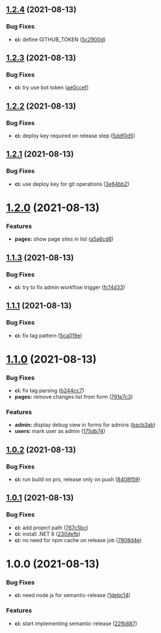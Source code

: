 ## [1.2.4](https://github.com/BioWareRu/BioEngine/compare/v1.2.3...v1.2.4) (2021-08-13)


### Bug Fixes

* **ci:** define GITHUB_TOKEN ([5c2900d](https://github.com/BioWareRu/BioEngine/commit/5c2900d2760ed2be5ba7a519de261c7db7c0cf26))

## [1.2.3](https://github.com/BioWareRu/BioEngine/compare/v1.2.2...v1.2.3) (2021-08-13)


### Bug Fixes

* **ci:** try use bot token ([ae0ccef](https://github.com/BioWareRu/BioEngine/commit/ae0ccef1b7a2c594245fadcda272f1d8412b2218))

## [1.2.2](https://github.com/BioWareRu/BioEngine/compare/v1.2.1...v1.2.2) (2021-08-13)


### Bug Fixes

* **ci:** deploy key required on release step ([5ddf0d5](https://github.com/BioWareRu/BioEngine/commit/5ddf0d560d40badc789bc28c2f8fd72d7c8db439))

## [1.2.1](https://github.com/BioWareRu/BioEngine/compare/v1.2.0...v1.2.1) (2021-08-13)


### Bug Fixes

* **ci:** use deploy key for git operations ([3e64bb2](https://github.com/BioWareRu/BioEngine/commit/3e64bb221d54c8bae234251afa4e38fcdbb4a997))

# [1.2.0](https://github.com/BioWareRu/BioEngine/compare/v1.1.5...v1.2.0) (2021-08-13)


### Features

* **pages:** show page sites in list ([a5a6cd6](https://github.com/BioWareRu/BioEngine/commit/a5a6cd6159a879805ae080da2259ae2daa76efa3))

## [1.1.3](https://github.com/BioWareRu/BioEngine/compare/v1.1.2...v1.1.3) (2021-08-13)


### Bug Fixes

* **ci:** try to fix admin workflow trigger ([fc14d33](https://github.com/BioWareRu/BioEngine/commit/fc14d331a6e64afaa6f5d4e9573ddf860990ece1))

## [1.1.1](https://github.com/BioWareRu/BioEngine/compare/v1.1.0...v1.1.1) (2021-08-13)


### Bug Fixes

* **ci:** fix tag pattern ([5ca019e](https://github.com/BioWareRu/BioEngine/commit/5ca019e1f868d2a0c15e4b0f236ef7c04bada884))

# [1.1.0](https://github.com/BioWareRu/BioEngine/compare/v1.0.2...v1.1.0) (2021-08-13)


### Bug Fixes

* **ci:** fix tag parsing ([b244cc7](https://github.com/BioWareRu/BioEngine/commit/b244cc7144c7367e69a94ece7bfc5166bb2f2216))
* **pages:** remove changes list from form ([791e7c3](https://github.com/BioWareRu/BioEngine/commit/791e7c3c3fec3bef237f7a07522c5e15cb5e6bab))


### Features

* **admin:** display debug view in forms for admins ([bacb3ab](https://github.com/BioWareRu/BioEngine/commit/bacb3ab085339ba8040b5180a2fe23c1366f1b01))
* **users:** mark user as admin ([175db74](https://github.com/BioWareRu/BioEngine/commit/175db7450cba291c66916350ef92026567d286f8))

## [1.0.2](https://github.com/BioWareRu/BioEngine/compare/v1.0.1...v1.0.2) (2021-08-13)


### Bug Fixes

* **ci:** run build on prs, release only on push ([8408f59](https://github.com/BioWareRu/BioEngine/commit/8408f59a924c70dcc903f3217a8b36a75aefa82c))

## [1.0.1](https://github.com/BioWareRu/BioEngine/compare/v1.0.0...v1.0.1) (2021-08-13)


### Bug Fixes

* **ci:** add project path ([767c5bc](https://github.com/BioWareRu/BioEngine/commit/767c5bc4dce7d15e2e2289706f3e6e6fdd1b0da3))
* **ci:** install .NET 6 ([230defb](https://github.com/BioWareRu/BioEngine/commit/230defb1f3c0354738f82dd375d4e07f0ee93345))
* **ci:** no need for npm cache on release job ([7808d4e](https://github.com/BioWareRu/BioEngine/commit/7808d4e323ad032243c8b449322ac5f86201b88f))

# 1.0.0 (2021-08-13)


### Bug Fixes

* **ci:** need node js for semantic-release ([1debc14](https://github.com/BioWareRu/BioEngine/commit/1debc1415ff50fe26ffbf3446d771fcf8c2d67ff))


### Features

* **ci:** start implementing semantic-release ([22fb887](https://github.com/BioWareRu/BioEngine/commit/22fb887d7fc685e726316843184adfc5eaa9c909))
